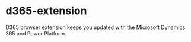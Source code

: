 # d365-extension
D365 browser extension keeps you updated with the Microsoft Dynamics 365 and Power Platform.
